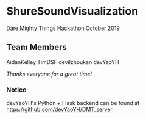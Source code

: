 # ShureSoundVisualization
Dare Mighty Things Hackathon October 2019

## Team Members

AidanKelley
TimDSF
devilzhoukan
devYaoYH

*Thanks everyone for a great time!*

### Notice

devYaoYH's Python + Flask backend can be found at https://github.com/devYaoYH/DMT_server
